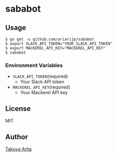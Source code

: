 # sababot

## Usage

```shell
$ go get -u github.com/ariarijp/sababot
$ export SLACK_API_TOKEN="YOUR_SLACK_API_TOKEN"
$ export MACKEREL_API_KEY="MACKEREL_API_KEY"
$ sababot
```

### Environment Variables

* `SLACK_API_TOKEN`(required)
  * Your Slack API token
* `MACKEREL_API_KEY`(required)
  * Your Mackerel API key

## License

MIT

## Author

[Takuya Arita](https://github.com/ariarijp)
